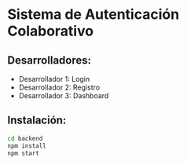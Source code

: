 # Sistema de Autenticación Colaborativo

## Desarrolladores:
- Desarrollador 1: Login
- Desarrollador 2: Registro
- Desarrollador 3: Dashboard

## Instalación:
```bash
cd backend
npm install
npm start
```
